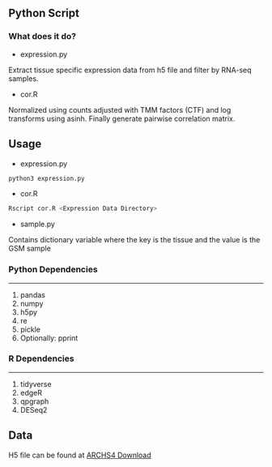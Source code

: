 ## Python Script

### What does it do?
- expression.py

Extract tissue specific expression data from h5 file and filter by RNA-seq samples. 

- cor.R

Normalized using counts adjusted with TMM factors (CTF) and log transforms using asinh. Finally generate pairwise correlation matrix. 

## Usage
- expression.py  
```bash
python3 expression.py
```
- cor.R
```bash
Rscript cor.R <Expression Data Directory>
```
- sample.py

Contains dictionary variable where the key is the tissue and the value is the GSM sample 

### Python Dependencies
-----------------------
1. pandas 
2. numpy 
3. h5py 
4. re
5. pickle
6. Optionally: pprint

### R  Dependencies
------------------
1. tidyverse
2. edgeR
3. qpgraph
4. DESeq2

## Data
H5 file can be found at [ARCHS4 Download](https://maayanlab.cloud/archs4/download.html)
